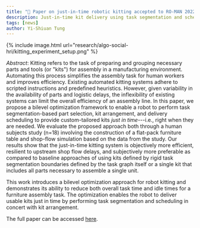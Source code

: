 ```yaml
---
title: "📑 Paper on just-in-time robotic kitting accepted to RO-MAN 2022!"
description: Just-in-time kit delivery using task segmentation and scheduling
tags: [news]
author: Yi-Shiuan Tung
---
```


{% include image.html url="research/algo-social-hri/kitting_experiment_setup.png" %}

_Abstract_: Kitting refers to the task of preparing and grouping necessary parts and tools (or "kits") for assembly in a manufacturing environment. Automating this process simplifies the assembly task for human workers and improves efficiency. Existing automated kitting systems adhere to scripted instructions and predefined heuristics. However, given variability in the availability of parts and logistic delays, the inflexibility of existing systems can limit the overall efficiency of an assembly line. In this paper, we propose a bilevel optimization framework to enable a robot to perform task segmentation-based part selection, kit arrangement, and delivery scheduling to provide custom-tailored kits <em>just in time</em>---i.e., right when they are needed. We evaluate the proposed approach both through a human subjects study (n=18) involving the construction of a flat-pack furniture table and shop-flow simulation based on the data from the study. Our results show that the just-in-time kitting system is objectively more efficient, resilient to upstream shop flow delays, and subjectively more preferable as compared to baseline approaches of using kits defined by rigid task segmentation boundaries defined by the task graph itself or a single kit that includes all parts necessary to assemble a single unit.

This work introduces a bilevel optimization approach for robot kitting and demonstrates its ability to reduce both overall task time and idle times for a furniture assembly task. The optimization enables the robot to deliver usable kits just in time by performing task segmentation and scheduling in concert with kit arrangement.

The full paper can be accessed [here](https://hiro-group.ronc.one/papers/2022_Tung_ROMAN_kitting.pdf).
